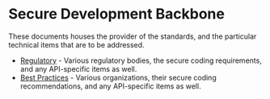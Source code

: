 # Secure Development Backbone

These documents houses the provider of the standards, and the particular technical items that are to be addressed.

- [Regulatory](regulatory.md) - Various regulatory bodies, the secure coding requirements, and any API-specific items as well.
- [Best Practices](best-practices.md) - Various organizations, their secure coding recommendations, and any API-specific items as well.